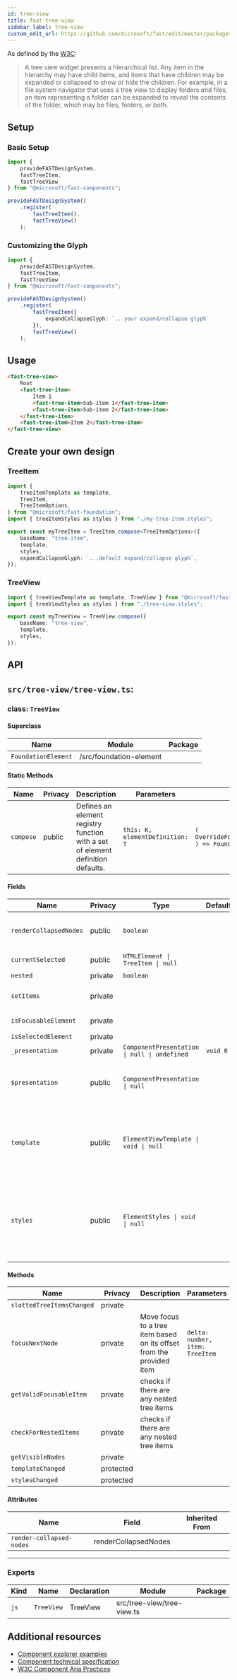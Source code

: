 ```yaml
---
id: tree-view
title: fast-tree-view
sidebar_label: tree-view
custom_edit_url: https://github.com/microsoft/fast/edit/master/packages/web-components/fast-foundation/src/tree-view/README.md
---
```


As defined by the [W3C](https://w3c.github.io/aria/#tree):

> A tree view widget presents a hierarchical list. Any item in the hierarchy may have child items, and items that have children may be expanded or collapsed to show or hide the children. For example, in a file system navigator that uses a tree view to display folders and files, an item representing a folder can be expanded to reveal the contents of the folder, which may be files, folders, or both.

## Setup

### Basic Setup

```ts
import {
    provideFASTDesignSystem,
    fastTreeItem,
    fastTreeView
} from "@microsoft/fast-components";

provideFASTDesignSystem()
    .register(
        fastTreeItem(),
        fastTreeView()
    );
```

### Customizing the Glyph

```ts
import {
    provideFASTDesignSystem,
    fastTreeItem,
    fastTreeView
} from "@microsoft/fast-components";

provideFASTDesignSystem()
    .register(
        fastTreeItem({
            expandCollapseGlyph: `...your expand/collapse glyph`
        }),
        fastTreeView()
    );
```

## Usage

```html live
<fast-tree-view>
    Root
    <fast-tree-item>
        Item 1
        <fast-tree-item>Sub-item 1</fast-tree-item>
        <fast-tree-item>Sub-item 2</fast-tree-item>
    </fast-tree-item>
    <fast-tree-item>Item 2</fast-tree-item>
</fast-tree-view>
```

## Create your own design

### TreeItem

```ts
import {
    treeItemTemplate as template,
    TreeItem,
    TreeItemOptions,
} from "@microsoft/fast-foundation";
import { treeItemStyles as styles } from "./my-tree-item.styles";

export const myTreeItem = TreeItem.compose<TreeItemOptions>({
    baseName: "tree-item",
    template,
    styles,
    expandCollapseGlyph: `...default expand/collapse glyph`,
});
```

### TreeView

```ts
import { treeViewTemplate as template, TreeView } from "@microsoft/fast-foundation";
import { treeViewStyles as styles } from "./tree-view.styles";

export const myTreeView = TreeView.compose({
    baseName: "tree-view",
    template,
    styles,
});
```

## API

## `src/tree-view/tree-view.ts`:

### class: `TreeView`

#### Superclass

| Name                | Module                  | Package |
| ------------------- | ----------------------- | ------- |
| `FoundationElement` | /src/foundation-element |         |

#### Static Methods

| Name      | Privacy | Description                                                                     | Parameters                      | Return                                                                                                             | Inherited From    |
| --------- | ------- | ------------------------------------------------------------------------------- | ------------------------------- | ------------------------------------------------------------------------------------------------------------------ | ----------------- |
| `compose` | public  | Defines an element registry function with a set of element definition defaults. | `this: K, elementDefinition: T` | `(         overrideDefinition?: OverrideFoundationElementDefinition<T>     ) => FoundationElementRegistry<T, K>` | FoundationElement |

#### Fields

| Name                   | Privacy | Type                                         | Default  | Description                                                                                                                                                                                           | Inherited From    |
| ---------------------- | ------- | -------------------------------------------- | -------- | ----------------------------------------------------------------------------------------------------------------------------------------------------------------------------------------------------- | ----------------- |
| `renderCollapsedNodes` | public  | `boolean`                                    |          | /\*\*&#xD;&#xA;   When true, the control will be appear expanded by user interaction.                                                                                                                 |                   |
| `currentSelected`      | public  | `HTMLElement \| TreeItem \| null`            |          | The currently selected tree item                                                                                                                                                                      |                   |
| `nested`               | private | `boolean`                                    |          |                                                                                                                                                                                                       |                   |
| `setItems`             | private |                                              |          | Updates the tree view when slottedTreeItems changes                                                                                                                                                   |                   |
| `isFocusableElement`   | private |                                              |          | check if the item is focusable                                                                                                                                                                        |                   |
| `isSelectedElement`    | private |                                              |          |                                                                                                                                                                                                       |                   |
| `_presentation`        | private | `ComponentPresentation \| null \| undefined` | `void 0` |                                                                                                                                                                                                       | FoundationElement |
| `$presentation`        | public  | `ComponentPresentation \| null`              |          | A property which resolves the ComponentPresentation instance&#xD;&#xA;for the current component.                                                                                                      | FoundationElement |
| `template`             | public  | `ElementViewTemplate \| void \| null`        |          | Sets the template of the element instance. When undefined,&#xD;&#xA;the element will attempt to resolve the template from&#xD;&#xA;the associated presentation or custom element definition.          | FoundationElement |
| `styles`               | public  | `ElementStyles \| void \| null`              |          | Sets the default styles for the element instance. When undefined,&#xD;&#xA;the element will attempt to resolve default styles from&#xD;&#xA;the associated presentation or custom element definition. | FoundationElement |

#### Methods

| Name                      | Privacy   | Description                                                          | Parameters                      | Return                            | Inherited From    |
| ------------------------- | --------- | -------------------------------------------------------------------- | ------------------------------- | --------------------------------- | ----------------- |
| `slottedTreeItemsChanged` | private   |                                                                      |                                 | `void`                            |                   |
| `focusNextNode`           | private   | Move focus to a tree item based on its offset from the provided item | `delta: number, item: TreeItem` | `void`                            |                   |
| `getValidFocusableItem`   | private   | checks if there are any nested tree items                            |                                 | `null \| HTMLElement \| TreeItem` |                   |
| `checkForNestedItems`     | private   | checks if there are any nested tree items                            |                                 | `boolean`                         |                   |
| `getVisibleNodes`         | private   |                                                                      |                                 | `HTMLElement[]`                   |                   |
| `templateChanged`         | protected |                                                                      |                                 | `void`                            | FoundationElement |
| `stylesChanged`           | protected |                                                                      |                                 | `void`                            | FoundationElement |

#### Attributes

| Name                     | Field                | Inherited From |
| ------------------------ | -------------------- | -------------- |
| `render-collapsed-nodes` | renderCollapsedNodes |                |

<hr/>

### Exports

| Kind | Name       | Declaration | Module                      | Package |
| ---- | ---------- | ----------- | --------------------------- | ------- |
| `js` | `TreeView` | TreeView    | src/tree-view/tree-view\.ts |         |


## Additional resources

* [Component explorer examples](https://explore.fast.design/components/fast-tree-view)
* [Component technical specification](https://github.com/microsoft/fast/blob/master/packages/web-components/fast-foundation/src/tree-view/tree-view.spec.md)
* [W3C Component Aria Practices](https://www.w3.org/TR/wai-aria/#tree)
